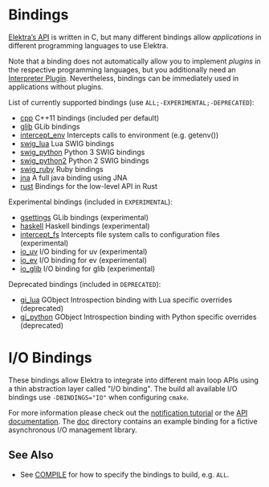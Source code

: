 # Bindings

[Elektra’s API](https://doc.libelektra.org/api/latest/html/) is written in C,
but many different bindings allow _applications_ in different programming languages
to use Elektra.

Note that a binding does not automatically allow you to implement _plugins_
in the respective programming languages, but you additionally need an
[Interpreter Plugin](/src/plugins/README.md). Nevertheless, bindings
can be immediately used in applications without plugins.

List of currently supported bindings (use `ALL;-EXPERIMENTAL;-DEPRECATED`):

- [cpp](cpp/) C++11 bindings (included per default)
- [glib](glib/) GLib bindings
- [intercept_env](intercept/env/) Intercepts calls to environment (e.g. getenv())
- [swig_lua](swig/lua/) Lua SWIG bindings
- [swig_python](swig/python/) Python 3 SWIG bindings
- [swig_python2](swig/python2/) Python 2 SWIG bindings
- [swig_ruby](swig/ruby/) Ruby bindings
- [jna](jna/) A full java binding using JNA
- [rust](rust/) Bindings for the low-level API in Rust

Experimental bindings (included in `EXPERIMENTAL`):

- [gsettings](gsettings/) GLib bindings (experimental)
- [haskell](haskell/) Haskell bindings (experimental)
- [intercept_fs](intercept/fs/) Intercepts file system calls to configuration files (experimental)
- [io_uv](io/uv/) I/O binding for uv (experimental)
- [io_ev](io/ev/) I/O binding for ev (experimental)
- [io_glib](io/glib/) I/O binding for glib (experimental)

Deprecated bindings (included in `DEPRECATED`):

- [gi_lua](gi/lua/) GObject Introspection binding with Lua specific overrides (deprecated)
- [gi_python](gi/python/) GObject Introspection binding with Python specific overrides (deprecated)

# I/O Bindings

These bindings allow Elektra to integrate into different main loop APIs using a
thin abstraction layer called "I/O binding".
The build all available I/O bindings use `-DBINDINGS="IO"` when configuring `cmake`.

For more information please check out the
[notification tutorial](https://github.com/ElektraInitiative/libelektra/tree/master/doc/tutorials/notifications.md)
or the
[API documentation](https://doc.libelektra.org/api/current/html/group__kdbio.html).
The [doc](io/doc/) directory contains an example binding for a fictive
asynchronous I/O management library.

## See Also

- See [COMPILE](/doc/COMPILE.md#bindings) for how to specify the bindings to build, e.g. `ALL`.
